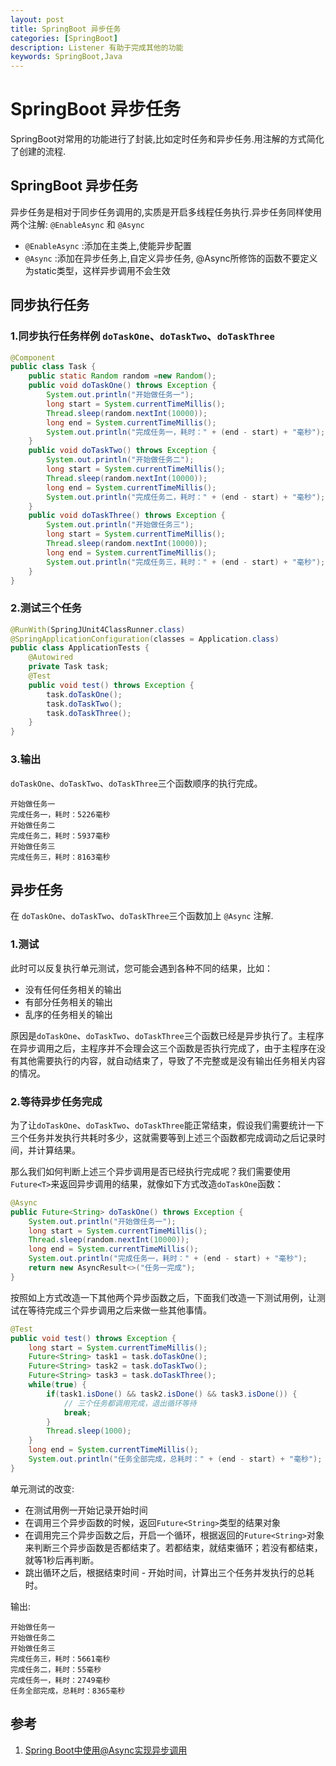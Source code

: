 ```yaml
---
layout: post
title: SpringBoot 异步任务
categories: [SpringBoot]
description: Listener 有助于完成其他的功能
keywords: SpringBoot,Java
---
```


# SpringBoot 异步任务
SpringBoot对常用的功能进行了封装,比如定时任务和异步任务.用注解的方式简化了创建的流程.


## SpringBoot 异步任务
异步任务是相对于同步任务调用的,实质是开启多线程任务执行.异步任务同样使用两个注解: `@EnableAsync` 和 `@Async`

- `@EnableAsync` :添加在主类上,使能异步配置
- `@Async` :添加在异步任务上,自定义异步任务, @Async所修饰的函数不要定义为static类型，这样异步调用不会生效

## 同步执行任务

### 1.同步执行任务样例 `doTaskOne`、`doTaskTwo`、`doTaskThree`

```java
@Component
public class Task {
    public static Random random =new Random();
    public void doTaskOne() throws Exception {
        System.out.println("开始做任务一");
        long start = System.currentTimeMillis();
        Thread.sleep(random.nextInt(10000));
        long end = System.currentTimeMillis();
        System.out.println("完成任务一，耗时：" + (end - start) + "毫秒");
    }
    public void doTaskTwo() throws Exception {
        System.out.println("开始做任务二");
        long start = System.currentTimeMillis();
        Thread.sleep(random.nextInt(10000));
        long end = System.currentTimeMillis();
        System.out.println("完成任务二，耗时：" + (end - start) + "毫秒");
    }
    public void doTaskThree() throws Exception {
        System.out.println("开始做任务三");
        long start = System.currentTimeMillis();
        Thread.sleep(random.nextInt(10000));
        long end = System.currentTimeMillis();
        System.out.println("完成任务三，耗时：" + (end - start) + "毫秒");
    }
}
```

### 2.测试三个任务

```java
@RunWith(SpringJUnit4ClassRunner.class)
@SpringApplicationConfiguration(classes = Application.class)
public class ApplicationTests {
    @Autowired
    private Task task;
    @Test
    public void test() throws Exception {
        task.doTaskOne();
        task.doTaskTwo();
        task.doTaskThree();
    }
}
```

### 3.输出
`doTaskOne`、`doTaskTwo`、`doTaskThree`三个函数顺序的执行完成。

```
开始做任务一
完成任务一，耗时：5226毫秒
开始做任务二
完成任务二，耗时：5937毫秒
开始做任务三
完成任务三，耗时：8163毫秒
```


## 异步任务
在 `doTaskOne`、`doTaskTwo`、`doTaskThree`三个函数加上 `@Async` 注解.

### 1.测试
此时可以反复执行单元测试，您可能会遇到各种不同的结果，比如：

- 没有任何任务相关的输出
- 有部分任务相关的输出
- 乱序的任务相关的输出

原因是`doTaskOne`、`doTaskTwo`、`doTaskThree`三个函数已经是异步执行了。主程序在异步调用之后，主程序并不会理会这三个函数是否执行完成了，由于主程序在没有其他需要执行的内容，就自动结束了，导致了不完整或是没有输出任务相关内容的情况。

### 2.等待异步任务完成

为了让`doTaskOne`、`doTaskTwo`、`doTaskThree`能正常结束，假设我们需要统计一下三个任务并发执行共耗时多少，这就需要等到上述三个函数都完成调动之后记录时间，并计算结果。

那么我们如何判断上述三个异步调用是否已经执行完成呢？我们需要使用`Future<T>`来返回异步调用的结果，就像如下方式改造`doTaskOne`函数：

```java
@Async
public Future<String> doTaskOne() throws Exception {
    System.out.println("开始做任务一");
    long start = System.currentTimeMillis();
    Thread.sleep(random.nextInt(10000));
    long end = System.currentTimeMillis();
    System.out.println("完成任务一，耗时：" + (end - start) + "毫秒");
    return new AsyncResult<>("任务一完成");
}
```

按照如上方式改造一下其他两个异步函数之后，下面我们改造一下测试用例，让测试在等待完成三个异步调用之后来做一些其他事情。

```java
@Test
public void test() throws Exception {
    long start = System.currentTimeMillis();
    Future<String> task1 = task.doTaskOne();
    Future<String> task2 = task.doTaskTwo();
    Future<String> task3 = task.doTaskThree();
    while(true) {
        if(task1.isDone() && task2.isDone() && task3.isDone()) {
            // 三个任务都调用完成，退出循环等待
            break;
        }
        Thread.sleep(1000);
    }
    long end = System.currentTimeMillis();
    System.out.println("任务全部完成，总耗时：" + (end - start) + "毫秒");
}
```

单元测试的改变:

- 在测试用例一开始记录开始时间
- 在调用三个异步函数的时候，返回`Future<String>`类型的结果对象
- 在调用完三个异步函数之后，开启一个循环，根据返回的`Future<String>`对象来判断三个异步函数是否都结束了。若都结束，就结束循环；若没有都结束，就等1秒后再判断。
- 跳出循环之后，根据结束时间 - 开始时间，计算出三个任务并发执行的总耗时。

输出:

```
开始做任务一
开始做任务二
开始做任务三
完成任务三，耗时：5661毫秒
完成任务二，耗时：55毫秒
完成任务一，耗时：2749毫秒
任务全部完成，总耗时：8365毫秒
```

## 参考
1. [Spring Boot中使用@Async实现异步调用](http://blog.didispace.com/springbootasync/)